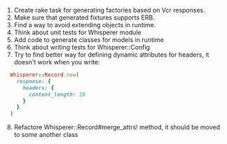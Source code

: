 1. Create rake task for generating factories based on Vcr responses.
2. Make sure that generated fixtures supports ERB.
3. Find a way to avoid extending objects in runtime.
4. Think about unit tests for Whisperer module
5. Add code to generate classes for models in runtime
6. Think about writing tests for Whisperer::Config
7. Try to find better way for defining dynamic attributes for headers, it doesn't work when you write:

```ruby
  Whisperer::Record.new(
    response: {
      headers: {
        content_length: 10
      }
    }
  )
```

8. Refactore Whisperer::Record#merge_attrs! method, it should be moved to some another class